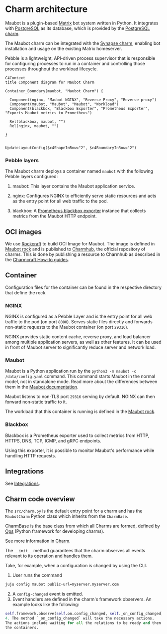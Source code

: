 # Charm architecture

Maubot is a plugin-based [Matrix](https://matrix.org/) bot system written in Python.
It integrates with [PostgreSQL](https://www.postgresql.org/) as its database,
which is provided by the [PostgreSQL charm](https://charmhub.io/postgresql).

The Maubot charm can be integrated with the [Synapse charm](https://charmhub.io/synapse), enabling bot
installation and usage on the existing Matrix homeserver.

Pebble is a lightweight, API-driven process supervisor that is responsible for
configuring processes to run in a container and controlling those processes
throughout the workload lifecycle.

```mermaid
C4Context
title Component diagram for Maubot Charm

Container_Boundary(maubot, "Maubot Charm") {

  Component(nginx, "Maubot NGINX", "Reverse Proxy", "Reverse proxy")
  Component(maubot, "Maubot", "Maubot", "Workload")
  Component(blackbox, "Blackbox Exporter", "Prometheus Exporter", "Exports Maubot metrics to Prometheus")

  Rel(blackbox, maubot, "")
  Rel(nginx, maubot, "")

}


UpdateLayoutConfig($c4ShapeInRow="2", $c4BoundaryInRow="2")
```

### Pebble layers

The Maubot charm deploys a container named `maubot` with the following Pebble layers configured:

1. maubot: This layer contains the Maubot application service.

2. nginx: Configures NGINX to efficiently serve static resources and acts as the entry point for all web traffic to the pod.

3. blackbox: A [Prometheus blackbox exporter](https://github.com/prometheus/blackbox_exporter) instance that collects metrics from the Maubot HTTP endpoint.


## OCI images

We use [Rockcraft](https://canonical-rockcraft.readthedocs-hosted.com/en/latest/)
to build OCI Image for Maubot.
The image is defined in [Maubot rock](https://github.com/canonical/maubot-operator/tree/main/maubot_rock) and is published to [Charmhub](https://charmhub.io/), the official repository
of charms.
This is done by publishing a resource to Charmhub as described in the
[Charmcraft How-to guides](https://canonical-charmcraft.readthedocs-hosted.com/en/stable/howto/manage-charms/#publish-a-charm-on-charmhub).

## Container

Configuration files for the container can be found in the respective
directory that define the rock.

### NGINX

NGINX is configured as a Pebble Layer and is the entry point for all web traffic
to the pod (on port `8080`). Serves static files directly and forwards
non-static requests to the Maubot container (on port `29316`).

NGINX provides static content cache, reverse proxy, and load balancer among 
multiple application servers, as well as other features. It can be used in front of
Maubot server to significantly reduce server and network load.

### Maubot

Maubot is a Python application run by the `python3 -m maubot -c /data/config.yaml` command.
This command starts Maubot in the normal model, not in standalone mode. Read more
about the differences between them in the [Maubot documentation](https://docs.mau.fi/maubot/usage/standalone.html).

Maubot listens to non-TLS port `29316` serving by default. NGINX can then
forward non-static traffic to it.

The workload that this container is running is defined in the [Maubot rock](https://github.com/canonical/maubot-operator/tree/main/maubot_rock).

### Blackbox

Blackbox is a Prometheus exporter used to collect metrics from HTTP, HTTPS, DNS,
TCP, ICMP, and gRPC endpoints.

Using this exporter, it is possible to monitor Maubot's performance while
handling HTTP requests.


## Integrations

See [Integrations](https://charmhub.io/maubot/integrations).

## Charm code overview

The `src/charm.py` is the default entry point for a charm and has the
`MaubotCharm` Python class which inherits from the `CharmBase`.

CharmBase is the base class from which all Charms are formed, defined by [Ops](https://juju.is/docs/sdk/ops)
(Python framework for developing charms).

See more information in [Charm](https://documentation.ubuntu.com/juju/3.6/reference/charm/).

The `__init__` method guarantees that the charm observes all events relevant to
its operation and handles them.

Take, for example, when a configuration is changed by using the CLI.

1. User runs the command
```bash
juju config maubot public-url=myserver.myserver.com
```
2. A `config-changed` event is emitted.
3. Event handlers are defined in the charm's framework observers. An example looks like the following:
```python
self.framework.observe(self.on.config_changed, self._on_config_changed)
4. The method `_on_config_changed` will take the necessary actions. 
The actions include waiting for all the relations to be ready and then configuring
the containers.

